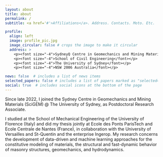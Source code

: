 ```yaml
---
layout: about
title: about
permalink: /
subtitle: <a href='#'>Affiliations</a>. Address. Contacts. Moto. Etc.

profile:
  align: left
  image: profile_pic.jpg
  image_circular: false # crops the image to make it circular
  address: >
    <p><font size="-4">SydneyQ Centre in Geomechanics and Mining Materials</font></p>
    <p><font size="-4">School of Civil Engineering</font></p>
    <p><font size="-4">The University of Sydney</font></p>
    <p><font size="-4">NSW 2006 Australia</font></p>

news: false  # includes a list of news items
selected_papers: false # includes a list of papers marked as "selected={true}"
social: true  # includes social icons at the bottom of the page
---
```


Since late 2022, I joined the Sydney Centre in Geomechanics and Mining Materials (SciGEM) @ The University of Sydney, as Postdoctoral Research Associate.

I studied at the School of Mechanical Engineering of the University of Florence (Italy) and did my thesis jointly at Ecole des Ponts ParisTech and Ecole Centrale de Nantes (France), in collaboration with the University of Versailles and St-Quentin and the enterprise Ingerop.
My research concerns the development of data-driven and machine learning approaches for the constitutive modeling of materials, the structural and fast-dynamic behavior of masonry structures, geomechanics, and hydrodynamics.
